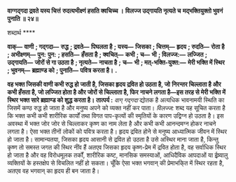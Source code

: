 **वाग्गद्गदा द्रवते यस्य चित्तं** **रुदत्यभीक्ष्णं हसति क्वचिच्च ।** **विलज्ज उद्गायति नृत्यते च** **मद्भक्तियुक्तो भुवनं पुनाति ॥ २४॥** 

शब्दार्थ **** 

**वाक्—** **वाणी** **; गद्गदा—** **रुद्ध** **; द्रवते—** **पिघलता है** **; यस्य—** **जिसका** **; चित्तम्—** **हृदय** **; रुदति—** **रोता है** **; अभीक्ष्णम्—** **पुन:** **पुन:** **; हसति—** **हँसता है** **; क्वचित्—** **कभी** **; च—** **भी** **; विलज्ज:—** **लज्जित** **; उद्गायति—** **जोरों से गा उठता है** **; नृत्यते—** **नाचता है** **;** **च—** **भी** **; मत्-भक्ति-युक्त:—** **मेरी भक्ति में स्थिर** **; भुवनम्—** **ब्रह्माण्ड को** **; पुनाति—** **पवित्र करता है।** **.** 

**वह भक्त जिसकी वाणी कभी रुद्ध हो जाती है, जिसका हृदय द्रवित हो उठता है, जो** **निरन्तर चिल्लाता है और कभी हँसता है, जो लज्जित होता है और जोरों से चिल्लाता है, फिर** **नाचने लगता है—इस तरह से मेरी भक्ति में स्थिर भक्त सारे ब्रह्माण्ड को शुद्ध करता है।** **तात्पर्य :** *वाग् गद्गदा* द्योतक है अत्यधिक भावनामयी स्थिति का जिसमें कण्ठ रुद्ध हो जाता है और मनुष्य अपने को व्यक्त नहीं कर पाता। *विलज्ज:* शब्द यह सूचित करता है कि भक्त कभी कभी शारीरिक कार्यों तथा विगत पाप-कृत्यों की स्मृतियों के कारण उद्विग्न हो उठता है। इस अवस्था में भक्त जोर जोर से चिल्लाकर कृष्ण का नाम लेता है और कभी कभी आनन्दमग्न होकर नाचने लगता है। ऐसा भक्त तीनों लोकों को पवित्र करता है। हृदय द्रवित होने से मनुष्य आध्यात्मिक जीवन में स्थिर हो जाता है। सामान्यतया, जिसका हृदय आसानी से द्रवित हो उठता है उसे अस्थिर माना जाता है, किन्तु कृष्ण तो समस्त जगत की स्थिर नींव हैं अतएव जिसका हृदय कृष्ण-प्रेम में द्रवित होता है, वह सर्वाधिक स्थिर हो जाता है और वह विरोधमूलक तर्कों, शारीरिक कष्ट, मानसिक समस्याओं, आधिदैविक आपदाओं या ईष्र्यालु व्यक्तियों के हस्तक्षेप से विचलित नहीं हो सकता। चूँकि ऐसा भक्त भगवान् की प्रेमाभकि्त में स्थिर रहता है, अतएव वह भगवान् का हृदय ही बन जाता है।  